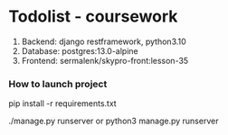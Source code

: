 # Todolist - coursework

1. Backend: django restframework, python3.10
2. Database: postgres:13.0-alpine
3. Frontend: sermalenk/skypro-front:lesson-35

### How to launch project
pip install -r requirements.txt

./manage.py runserver
or
python3 manage.py runserver
